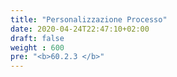 ```yaml
---
title: "Personalizzazione Processo"
date: 2020-04-24T22:47:10+02:00
draft: false
weight : 600
pre: "<b>60.2.3 </b>"
---
```





